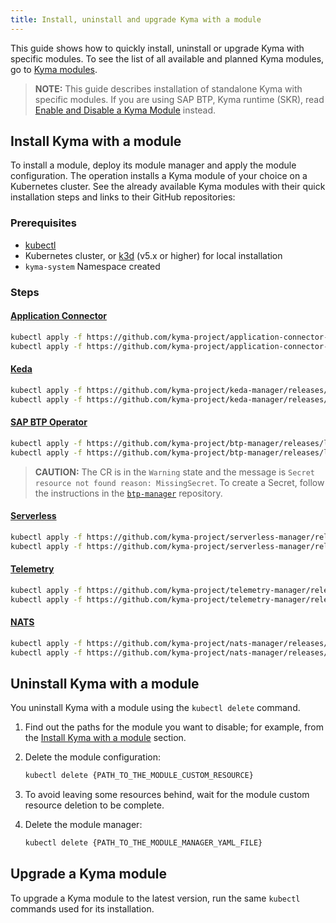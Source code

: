 ```yaml
---
title: Install, uninstall and upgrade Kyma with a module
---
```


This guide shows how to quickly install, uninstall or upgrade Kyma with specific modules. To see the list of all available and planned Kyma modules, go to [Kyma modules](../README.md#kyma-modules).

> **NOTE:** This guide describes installation of standalone Kyma with specific modules. If you are using SAP BTP, Kyma runtime (SKR), read [Enable and Disable a Kyma Module](https://help.sap.com/docs/btp/sap-business-technology-platform/enable-and-disable-kyma-module?locale=en-US&version=Cloud) instead.

## Install Kyma with a module

To install a module, deploy its module manager and apply the module configuration. The operation installs a Kyma module of your choice on a Kubernetes cluster. See the already available Kyma modules with their quick installation steps and links to their GitHub repositories:

### Prerequisites

- [kubectl](https://kubernetes.io/docs/tasks/tools/install-kubectl/)
- Kubernetes cluster, or [k3d](https://k3d.io) (v5.x or higher) for local installation
- `kyma-system` Namespace created

### Steps

#### [Application Connector](https://github.com/kyma-project/application-connector-manager)

```bash
kubectl apply -f https://github.com/kyma-project/application-connector-manager/releases/latest/download/application-connector-manager.yaml
kubectl apply -f https://github.com/kyma-project/application-connector-manager/releases/latest/download/default_application_connector_cr.yaml -n kyma-system
```

#### [Keda](https://github.com/kyma-project/keda-manager)

```bash
kubectl apply -f https://github.com/kyma-project/keda-manager/releases/latest/download/keda-manager.yaml
kubectl apply -f https://github.com/kyma-project/keda-manager/releases/latest/download/keda-default-cr.yaml -n kyma-system
```

#### [SAP BTP Operator](https://github.com/kyma-project/btp-manager)

```bash
kubectl apply -f https://github.com/kyma-project/btp-manager/releases/latest/download/btp-manager.yaml
kubectl apply -f https://github.com/kyma-project/btp-manager/releases/latest/download/btp-operator-default-cr.yaml -n kyma-system
```

> **CAUTION:** The CR is in the `Warning` state and the message is `Secret resource not found reason: MissingSecret`. To create a Secret, follow the instructions in the [`btp-manager`](https://github.com/kyma-project/btp-manager/blob/main/docs/user/02-10-usage.md#create-and-install-secret) repository.

#### [Serverless](https://github.com/kyma-project/serverless-manager)

```bash
kubectl apply -f https://github.com/kyma-project/serverless-manager/releases/latest/download/serverless-operator.yaml
kubectl apply -f https://github.com/kyma-project/serverless-manager/releases/latest/download/default-serverless-cr.yaml  -n kyma-system
```

#### [Telemetry](https://github.com/kyma-project/telemetry-manager)

```bash
kubectl apply -f https://github.com/kyma-project/telemetry-manager/releases/latest/download/telemetry-manager.yaml
kubectl apply -f https://github.com/kyma-project/telemetry-manager/releases/latest/download/telemetry-default-cr.yaml -n kyma-system
```

#### [NATS](https://github.com/kyma-project/nats-manager)

```bash
kubectl apply -f https://github.com/kyma-project/nats-manager/releases/latest/download/nats-manager.yaml
kubectl apply -f https://github.com/kyma-project/nats-manager/releases/latest/download/nats_default_cr.yaml -n kyma-system
```

## Uninstall Kyma with a module

You uninstall Kyma with a module using the `kubectl delete` command.

1. Find out the paths for the module you want to disable; for example, from the [Install Kyma with a module](#install-kyma-with-a-module) section.

2. Delete the module configuration:

   ```bash
   kubectl delete {PATH_TO_THE_MODULE_CUSTOM_RESOURCE}
   ```

3. To avoid leaving some resources behind, wait for the module custom resource deletion to be complete.

4. Delete the module manager:

   ```bash
   kubectl delete {PATH_TO_THE_MODULE_MANAGER_YAML_FILE}
   ```

## Upgrade a Kyma module

To upgrade a Kyma module to the latest version, run the same `kubectl` commands used for its installation.
